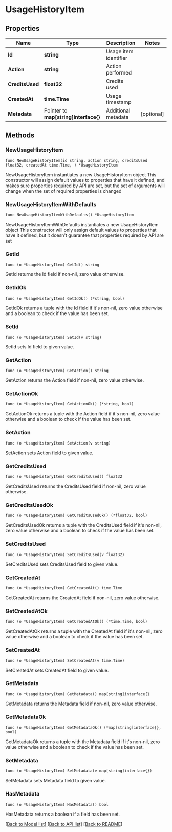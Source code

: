 # UsageHistoryItem

## Properties

Name | Type | Description | Notes
------------ | ------------- | ------------- | -------------
**Id** | **string** | Usage item identifier | 
**Action** | **string** | Action performed | 
**CreditsUsed** | **float32** | Credits used | 
**CreatedAt** | **time.Time** | Usage timestamp | 
**Metadata** | Pointer to **map[string]interface{}** | Additional metadata | [optional] 

## Methods

### NewUsageHistoryItem

`func NewUsageHistoryItem(id string, action string, creditsUsed float32, createdAt time.Time, ) *UsageHistoryItem`

NewUsageHistoryItem instantiates a new UsageHistoryItem object
This constructor will assign default values to properties that have it defined,
and makes sure properties required by API are set, but the set of arguments
will change when the set of required properties is changed

### NewUsageHistoryItemWithDefaults

`func NewUsageHistoryItemWithDefaults() *UsageHistoryItem`

NewUsageHistoryItemWithDefaults instantiates a new UsageHistoryItem object
This constructor will only assign default values to properties that have it defined,
but it doesn't guarantee that properties required by API are set

### GetId

`func (o *UsageHistoryItem) GetId() string`

GetId returns the Id field if non-nil, zero value otherwise.

### GetIdOk

`func (o *UsageHistoryItem) GetIdOk() (*string, bool)`

GetIdOk returns a tuple with the Id field if it's non-nil, zero value otherwise
and a boolean to check if the value has been set.

### SetId

`func (o *UsageHistoryItem) SetId(v string)`

SetId sets Id field to given value.


### GetAction

`func (o *UsageHistoryItem) GetAction() string`

GetAction returns the Action field if non-nil, zero value otherwise.

### GetActionOk

`func (o *UsageHistoryItem) GetActionOk() (*string, bool)`

GetActionOk returns a tuple with the Action field if it's non-nil, zero value otherwise
and a boolean to check if the value has been set.

### SetAction

`func (o *UsageHistoryItem) SetAction(v string)`

SetAction sets Action field to given value.


### GetCreditsUsed

`func (o *UsageHistoryItem) GetCreditsUsed() float32`

GetCreditsUsed returns the CreditsUsed field if non-nil, zero value otherwise.

### GetCreditsUsedOk

`func (o *UsageHistoryItem) GetCreditsUsedOk() (*float32, bool)`

GetCreditsUsedOk returns a tuple with the CreditsUsed field if it's non-nil, zero value otherwise
and a boolean to check if the value has been set.

### SetCreditsUsed

`func (o *UsageHistoryItem) SetCreditsUsed(v float32)`

SetCreditsUsed sets CreditsUsed field to given value.


### GetCreatedAt

`func (o *UsageHistoryItem) GetCreatedAt() time.Time`

GetCreatedAt returns the CreatedAt field if non-nil, zero value otherwise.

### GetCreatedAtOk

`func (o *UsageHistoryItem) GetCreatedAtOk() (*time.Time, bool)`

GetCreatedAtOk returns a tuple with the CreatedAt field if it's non-nil, zero value otherwise
and a boolean to check if the value has been set.

### SetCreatedAt

`func (o *UsageHistoryItem) SetCreatedAt(v time.Time)`

SetCreatedAt sets CreatedAt field to given value.


### GetMetadata

`func (o *UsageHistoryItem) GetMetadata() map[string]interface{}`

GetMetadata returns the Metadata field if non-nil, zero value otherwise.

### GetMetadataOk

`func (o *UsageHistoryItem) GetMetadataOk() (*map[string]interface{}, bool)`

GetMetadataOk returns a tuple with the Metadata field if it's non-nil, zero value otherwise
and a boolean to check if the value has been set.

### SetMetadata

`func (o *UsageHistoryItem) SetMetadata(v map[string]interface{})`

SetMetadata sets Metadata field to given value.

### HasMetadata

`func (o *UsageHistoryItem) HasMetadata() bool`

HasMetadata returns a boolean if a field has been set.


[[Back to Model list]](../README.md#documentation-for-models) [[Back to API list]](../README.md#documentation-for-api-endpoints) [[Back to README]](../README.md)


